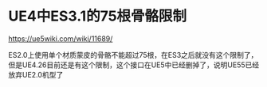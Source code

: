 # UE4中ES3.1的75根骨骼限制

https://ue5wiki.com/wiki/11689/

ES2.0上使用单个材质蒙皮的骨骼不能超过75根，在ES3之后就没有这个限制了，但是UE4.26目前还是有这个限制，这个接口在UE5中已经删掉了，说明UE55已经放弃UE2.0机型了
